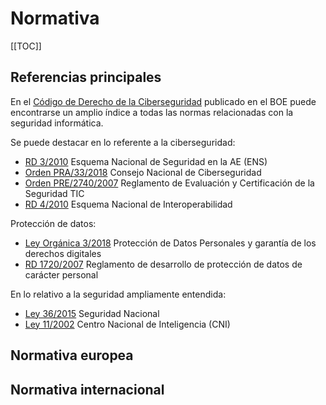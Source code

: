 # Normativa

[[TOC]]


## Referencias principales

En el [Código de Derecho de la Ciberseguridad](https://www.boe.es/biblioteca_juridica/codigos/codigo.php?id=173&modo=1&nota=0&tab=2)
publicado en el BOE puede encontrarse un amplio índice a todas las normas relacionadas con la seguridad 
informática.

Se puede destacar en lo referente a la ciberseguridad:

- [RD 3/2010](https://www.boe.es/buscar/act.php?id=BOE-A-2010-1330) Esquema Nacional de Seguridad en la AE (ENS)
- [Orden PRA/33/2018](https://www.boe.es/buscar/act.php?id=BOE-A-2018-799) Consejo Nacional de Ciberseguridad
- [Orden PRE/2740/2007](https://www.boe.es/buscar/act.php?id=BOE-A-2007-16830) Reglamento de Evaluación y Certificación de la Seguridad TIC
- [RD 4/2010](https://www.boe.es/buscar/act.php?id=BOE-A-2010-1331) Esquema Nacional de Interoperabilidad

Protección de datos:

- [Ley Orgánica 3/2018](https://www.boe.es/buscar/act.php?id=BOE-A-2018-16673) Protección de Datos Personales y garantía de los derechos digitales
- [RD 1720/2007](https://www.boe.es/buscar/act.php?id=BOE-A-2008-979) Reglamento de desarrollo de protección de datos de carácter personal

En lo relativo a la seguridad ampliamente entendida:

- [Ley 36/2015](https://www.boe.es/buscar/act.php?id=BOE-A-2015-10389) Seguridad Nacional
- [Ley 11/2002](https://www.boe.es/buscar/act.php?id=BOE-A-2002-8628) Centro Nacional de Inteligencia (CNI)

## Normativa europea



## Normativa internacional






 



